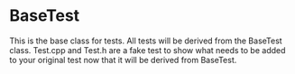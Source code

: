 BaseTest
========

This is the base class for tests. All tests will be derived from the BaseTest class. Test.cpp and Test.h are a fake test to show 
what needs to be added to your original test now that it will be derived from BaseTest.
